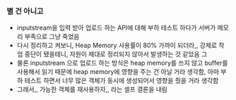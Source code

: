 ### 별 건 아니고

- inputstream을 입력 받아 업로드 하는 API에 대해 부하 테스트 하다가 서버가 메모리 부족으로 그냥 죽었음
- 다시 정리하고 켜보니, Heap Memory 사용률이 80% 가까이 되더라,, 강제로 작업 중단이 됐을테니, 자원이 제대로 정리되지 않아서 발생하는 것 같았음
그
- 물론 inputstream 으로 업로드 하는 방식은 heap memory를 쓰지 않고 buffer를 사용해서 읽기 때문에 heap memory에 영향을 주는 건 아닐 거라 생각함, 아마 부하 테스트 하면서 너무 많은 객체가 동시에 생성되어서 영향을 줬을 거라 생각함
- 그래서,, 가능한 객체를 재사용하자,, 라는 셀프 결론을 내림
